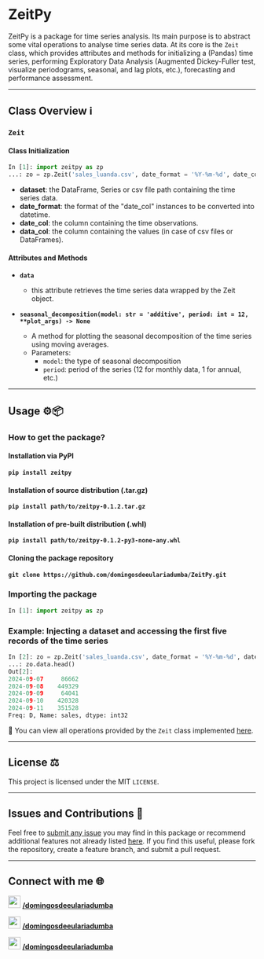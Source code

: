 # ZeitPy

ZeitPy is a package for time series analysis. Its main purpose is to abstract some vital operations to analyse time series data. At its core is the `Zeit` class, which provides attributes and methods for initializing a (Pandas) time series, performing Exploratory Data Analysis (Augmented Dickey-Fuller test, visualize periodograms, seasonal, and lag plots, etc.), forecasting and performance assessment.

---

## Class Overview ℹ️

### `Zeit`

#### **Class Initialization**
```python
In [1]: import zeitpy as zp
...: zo = zp.Zeit('sales_luanda.csv', date_format = '%Y-%m-%d', date_col = 'date', data_col = 'sales')
```

- **dataset**: the DataFrame, Series or csv file path containing the time series data.
- **date_format**: the format of the "date_col" instances to be converted into datetime.
- **date_col**: the column containing the time observations.
- **data_col**: the column containing the values (in case of csv files or DataFrames).

#### **Attributes and Methods**

- **`data`**
   - this attribute retrieves the time series data wrapped by the Zeit object.

- **`seasonal_decomposition(model: str = 'additive', period: int = 12, **plot_args) -> None`**
   - A method for plotting the seasonal decomposition of the time series using moving averages.
   - Parameters:
     - `model`: the type of seasonal decomposition
     - `period`: period of the series (12 for monthly data, 1 for annual, etc.)

---

## Usage ⚙️📦

### How to get the package?

#### Installation via PyPI
**`pip install zeitpy`**

#### Installation of source distribution (.tar.gz)
**`pip install path/to/zeitpy-0.1.2.tar.gz`**

#### Installation of pre-built distribution (.whl)
**`pip install path/to/zeitpy-0.1.2-py3-none-any.whl`**

#### Cloning the package repository
**`git clone https://github.com/domingosdeeulariadumba/ZeitPy.git`**


### Importing the package

```python
In [1]: import zeitpy as zp
```

### Example: Injecting a dataset and accessing the first five records of the time series
```python
In [2]: zo = zp.Zeit('sales_luanda.csv', date_format = '%Y-%m-%d', date_col = 'date', data_col = 'sales')
...: zo.data.head()
Out[2]: 
2024-09-07     86662
2024-09-08    449329
2024-09-09     64041
2024-09-10    420328
2024-09-11    351528
Freq: D, Name: sales, dtype: int32
```
📑 You can view all operations provided by the `Zeit` class implemented [here](https://github.com/domingosdeeulariadumba/ZeitPy/examples.ipynb).

---

## License ⚖️

This project is licensed under the MIT `LICENSE`.

---

## Issues and Contributions 🧱

Feel free to [submit any issue](https://github.com/domingosdeeulariadumba/ZeitPy/issues) you may find in this package or recommend additional features not already listed [here](https://github.com/domingosdeeulariadumba/ZeitPy/TODO.md). If you find this useful, please fork the repository, create a feature branch, and submit a pull request.

---
## Connect with me 🌐

<img src = 'https://i.postimg.cc/t4vNmLB0/linktree-icon.png' width = '25' height = '25'/>  **[/domingosdeeulariadumba](https://linktr.ee/domingosdeeulariadumba)**

<img src = 'https://i.postimg.cc/wj3w1mjG/kofi-icon.png' width = '25' height = '25'/>  **[/domingosdeeulariadumba](https://ko-fi.com/domingosdeeulariadumba)**

<img src = 'https://i.postimg.cc/W1178266/linkedin-icon.png' width = '25' height = '25'/>  **[/domingosdeeulariadumba](https://linkedin.com/in/domingosdeeulariadumba/)**